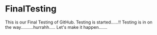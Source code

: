 # FinalTesting
This is our Final Testing of GitHub.
Testing is started......!!
Testing is in on the way..........hurrahh.....
Let's make it happen.......
